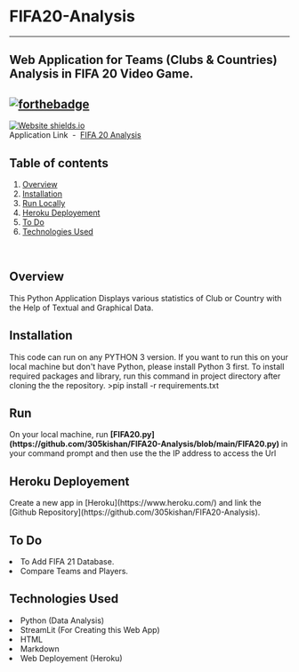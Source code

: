 # FIFA20-Analysis
*****
Web Application for Teams (Clubs & Countries) Analysis in FIFA 20 Video Game. <br>
-----
[![forthebadge](https://forthebadge.com/images/badges/made-with-crayons.svg)](https://www.linkedin.com/in/305kishan/)
<br>
-------
[![Website shields.io](https://img.shields.io/website-up-down-green-red/http/shields.io.svg)](https://analysis-fifa20.herokuapp.com/)<br>
Application Link &nbsp;-&nbsp; [FIFA 20 Analysis](https://analysis-fifa20.herokuapp.com/)


<h2>Table of contents</h2>

<div class="alert alert-block alert-info" style="margin-top: 10px">
    <ol>
        <li><a href="#overview">Overview</a></li>
        <li><a href="#installation">Installation</a></li>
        <li><a href="#run">Run Locally</a></li>
        <li><a href="#heroku deployement">Heroku Deployement</a></li>
        <li><a href="#todo">To Do</a></li>
        <li><a href="#technologies">Technologies Used</a></li>
    </ol>
</div>
<br>

<div id="about_dataset">
            <h2>Overview</h2>
This Python Application Displays various statistics of Club or Country with the Help of Textual and Graphical Data.
</div>

<h2> Installation </h2>
This code can run on any PYTHON 3 version. If you want to run this on your local machine but don't have Python, please install Python 3 first. To install required packages and library, run this command in project directory after cloning the the repository.
>pip install -r requirements.txt
            
<h2> Run </h2>
On your local machine, run <b> [FIFA20.py](https://github.com/305kishan/FIFA20-Analysis/blob/main/FIFA20.py) </b> in your command prompt and then use the the IP address to access the Url

<div id="heroku deployement">
    <h2> Heroku Deployement </h2>
Create a new app in [Heroku](https://www.heroku.com/) and link the [Github Repository](https://github.com/305kishan/FIFA20-Analysis). </div>

<div id="todo">
    <h2> To Do </h2>
<li>To Add FIFA 21 Database.
<li>Compare Teams and Players. </div>

<div id="technologies">            
    <h2> Technologies Used </h2>
<li> Python (Data Analysis)
<li> StreamLit (For Creating this Web App)
<li> HTML
<li> Markdown
<li> Web Deployement (Heroku) </div>
